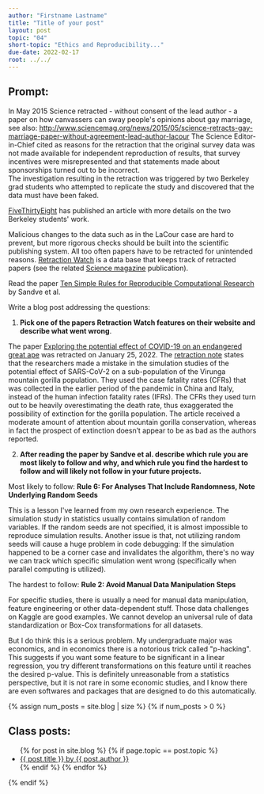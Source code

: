 ```yaml
---
author: "Firstname Lastname"
title: "Title of your post"
layout: post
topic: "04"
short-topic: "Ethics and Reproducibility..."
due-date: 2022-02-17
root: ../../
---
```



## Prompt:

In May 2015 Science retracted - without consent of the lead author - a paper on  how canvassers can sway people's opinions about gay marriage, 
see also: http://www.sciencemag.org/news/2015/05/science-retracts-gay-marriage-paper-without-agreement-lead-author-lacour
The Science Editor-in-Chief cited as reasons for the retraction that the original survey data was not made available for independent reproduction of results, that survey incentives were misrepresented and that statements made about sponsorships turned out to be incorrect.<br>
The investigation resulting in the retraction was triggered by two  Berkeley grad students who attempted to replicate the study and discovered that the data must have been faked.
 
[FiveThirtyEight](https://fivethirtyeight.com/features/how-two-grad-students-uncovered-michael-lacour-fraud-and-a-way-to-change-opinions-on-transgender-rights/) has published an article with more details on the two Berkeley students' work.

Malicious changes to the data such as in the LaCour case are hard to prevent, but more rigorous checks should be built into the scientific publishing system. All too often papers have to be retracted for unintended reasons. [Retraction Watch](https://retractionwatch.com/) is a data base that keeps track of retracted papers (see the related [Science magazine](https://www.sciencemag.org/news/2018/10/what-massive-database-retracted-papers-reveals-about-science-publishing-s-death-penalty) publication). 

Read the paper [Ten Simple Rules for Reproducible Computational Research](https://journals.plos.org/ploscompbiol/article?id=10.1371/journal.pcbi.1003285) by Sandve et al.


Write a blog post addressing the questions: 

1. **Pick one of the papers Retraction Watch features on their website and describe what went wrong**. 

The paper [Exploring the potential effect of COVID-19 on an endangered great ape](https://www.nature.com/articles/s41598-021-00061-8) was retracted on January 25, 2022. The [retraction note](https://www.nature.com/articles/s41598-022-05893-6) states that the researchers made a mistake in the simulation studies of the potential effect of SARS-CoV-2 on a sub-population of the Virunga mountain gorilla population. They used the case fatality rates (CFRs) that was collected in the earlier period of the pandemic in China and Italy, instead of the human infection fatality rates (IFRs). The CFRs they used turn out to be heavily overestimating the death rate, thus exaggerated the possibility of extinction for the gorilla population. The article received a moderate amount of attention about mountain gorilla conservation, whereas in fact the prospect of extinction doesn’t appear to be as bad as the authors reported.

2. **After reading the paper by Sandve et al. describe which rule you are most likely to follow and why, and which rule you find the hardest to follow and will likely not follow in your future projects.**

Most likely to follow: **Rule 6: For Analyses That Include Randomness, Note Underlying Random Seeds**

This is a lesson I've learned from my own research experience. The simulation study in statistics usually contains simulation of random variables. If the random seeds are not specified, it is almost impossible to reproduce simulation results. Another issue is that, not utilizing random seeds will cause a huge problem in code debugging: If the simulation happened to be a corner case and invalidates the algorithm, there's no way we can track which specific simulation went wrong (specifically when parallel computing is utilized).

The hardest to follow: **Rule 2: Avoid Manual Data Manipulation Steps**

For specific studies, there is usually a need for manual data manipulation, feature engineering or other data-dependent stuff. Those data challenges on Kaggle are good examples. We cannot develop an universal rule of data standardization or Box-Cox transformations for all datasets.

But I do think this is a serious problem. My undergraduate major was economics, and in economics there is a notorious trick called "p-hacking". This suggests if you want some feature to be significant in a linear regression, you try different transformations on this feature until it reaches the desired p-value. This is definitely unreasonable from a statistics perspective, but it is not rare in some economic studies, and I know there are even softwares and packages that are designed to do this automatically. 


{% assign num_posts = site.blog | size %}
{% if num_posts > 0 %}
## Class posts:

<ul>
{% for post in site.blog %}
  {% if page.topic == post.topic %}
  <li><a href="{{ post.url }}">{{ post.title }} by {{ post.author }}</a></li>
  {% endif %}
{% endfor %}
</ul>
{% endif %}
